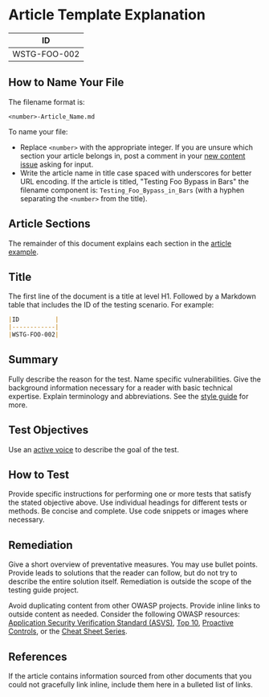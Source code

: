 # Article Template Explanation

|ID          |
|------------|
|WSTG-FOO-002|

## How to Name Your File

The filename format is:

`<number>-Article_Name.md`

To name your file:

- Replace `<number>` with the appropriate integer. If you are unsure which section your article belongs in, post a comment in your [new content issue](https://github.com/OWASP/wstg/issues?q=is%3Aopen+is%3Aissue+label%3ANew) asking for input.
- Write the article name in title case spaced with underscores for better URL encoding. If the article is titled, "Testing Foo Bypass in Bars" the filename component is: `Testing_Foo_Bypass_in_Bars` (with a hyphen separating the `<number>` from the title).

## Article Sections

The remainder of this document explains each section in the [article example](1-Testing_for_a_Cat_in_a_Box.md).

## Title

The first line of the document is a title at level H1. Followed by a Markdown table that includes the ID of the testing scenario. For example:

```md
|ID          |
|------------|
|WSTG-FOO-002|
```

## Summary

Fully describe the reason for the test. Name specific vulnerabilities. Give the background information necessary for a reader with basic technical expertise. Explain terminology and abbreviations. See the [style guide](../../style_guide.md) for more.

## Test Objectives

Use an [active voice](../../style_guide.md#active-voice) to describe the goal of the test.

## How to Test

Provide specific instructions for performing one or more tests that satisfy the stated objective above. Use individual headings for different tests or methods. Be concise and complete. Use code snippets or images where necessary.

## Remediation

Give a short overview of preventative measures. You may use bullet points. Provide leads to solutions that the reader can follow, but do not try to describe the entire solution itself. Remediation is outside the scope of the testing guide project.

Avoid duplicating content from other OWASP projects. Provide inline links to outside content as needed. Consider the following OWASP resources: [Application Security Verification Standard (ASVS)](https://github.com/OWASP/ASVS), [Top 10](https://github.com/OWASP/Top10), [Proactive Controls](https://owasp.org/www-project-proactive-controls/), or the [Cheat Sheet Series](https://cheatsheetseries.owasp.org).

## References

If the article contains information sourced from other documents that you could not gracefully link inline, include them here in a bulleted list of links.
